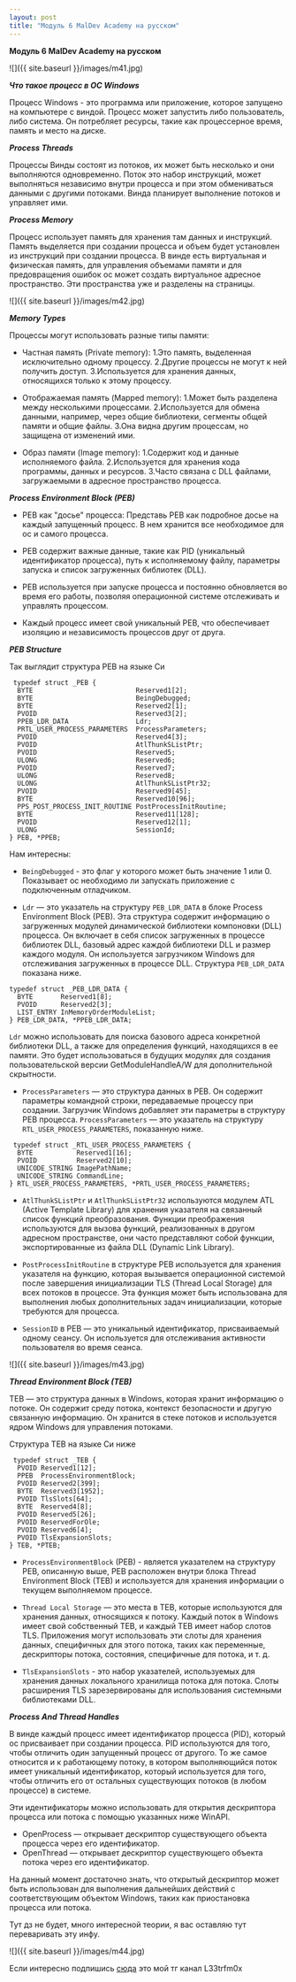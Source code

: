 ```yaml
---
layout: post
title: "Модуль 6 MalDev Academy на русском"
---
```


**Модуль 6 MalDev Academy на русском**

![]({{ site.baseurl }}/images/m41.jpg)

***Что такое процесс в ОС Windows***

Процесс Windows - это программа или приложение, которое запущено на компьютере c виндой. Процесс может запустить либо пользователь, либо система. 
Он потребляет ресурсы, такие как процессерное время, память и место на диске.

***Process Threads***

Процессы Винды состоят из потоков, их может быть несколько и они выполняются одновременно. 
Поток это набор инструкций, может выполняться независимо внутри процесса и при этом обмениваться данными с другими потоками. 
Винда планирует выполнение потоков и управляет ими. 

***Process Memory***

Процесс использует память для хранения там данных и инструкций. Память выделяется при создании процесса и объем будет установлен из инструкций при создании процесса.
В винде есть виртуальная и физическая память, для управления объемами памяти и для предовращения ошибок ос может создать виртуальное адресное пространство.  Эти пространства уже и разделены на страницы. 

![]({{ site.baseurl }}/images/m42.jpg)

***Memory Types***

Процессы могут использовать разные типы памяти:

- Частная память (Private memory):
	  1.Это память, выделенная исключительно одному процессу.
	  2.Другие процессы не могут к ней получить доступ.
	  3.Используется для хранения данных, относящихся только к этому процессу.

- Отображаемая память (Mapped memory):
	  1.Может быть разделена между несколькими процессами.
	  2.Используется для обмена данными, например, через общие библиотеки, сегменты общей памяти и общие файлы.
	  3.Она видна другим процессам, но защищена от изменений ими.

- Образ памяти (Image memory):
	  1.Содержит код и данные исполняемого файла.
	  2.Используется для хранения кода программы, данных и ресурсов.
	  3.Часто связана с DLL файлами, загружаемыми в адресное пространство процесса.

***Process Environment Block (PEB)***


- PEB как "досье" процесса: Представь PEB как подробное досье на каждый запущенный процесс. В нем хранится все необходимое для ос и самого процесса.

- PEB содержит важные данные, такие как PID (уникальный идентификатор процесса), путь к исполняемому файлу, параметры запуска и список загруженных библиотек (DLL).

- PEB используется при запуске процесса и постоянно обновляется во время его работы, позволяя операционной системе отслеживать и управлять процессом.

- Каждый процесс имеет свой уникальный PEB, что обеспечивает изоляцию и независимость процессов друг от друга.

 ***PEB Structure***

Так выглядит структура PEB на языке Си
```
 typedef struct _PEB {
  BYTE                          Reserved1[2]; 
  BYTE                          BeingDebugged; 
  BYTE                          Reserved2[1]; 
  PVOID                         Reserved3[2]; 
  PPEB_LDR_DATA                 Ldr; 
  PRTL_USER_PROCESS_PARAMETERS  ProcessParameters; 
  PVOID                         Reserved4[3]; 
  PVOID                         AtlThunkSListPtr; 
  PVOID                         Reserved5; 
  ULONG                         Reserved6; 
  PVOID                         Reserved7; 
  ULONG                         Reserved8; 
  ULONG                         AtlThunkSListPtr32; 
  PVOID                         Reserved9[45]; 
  BYTE                          Reserved10[96]; 
  PPS_POST_PROCESS_INIT_ROUTINE PostProcessInitRoutine; 
  BYTE                          Reserved11[128]; 
  PVOID                         Reserved12[1]; 
  ULONG                         SessionId; 
} PEB, *PPEB;

```
Нам интересны:

- `BeingDebugged` - это флаг у которого может быть значение 1 или 0. Показывает ос необходимо ли запускать приложение с подключенным отладчиком. 

- `Ldr` — это указатель на структуру `PEB_LDR_DATA` в блоке Process Environment Block (PEB). Эта структура содержит информацию о загруженных модулей динамической библиотеки компоновки (DLL) процесса. Он включает в себя список загруженных в процессе библиотек DLL, базовый адрес каждой библиотеки DLL и размер каждого модуля. Он используется загрузчиком Windows для отслеживания загруженных в процессе DLL. Структура `PEB_LDR_DATA` показана ниже.

```
typedef struct _PEB_LDR_DATA { 
  BYTE       Reserved1[8]; 
  PVOID      Reserved2[3]; 
  LIST_ENTRY InMemoryOrderModuleList; 
} PEB_LDR_DATA, *PPEB_LDR_DATA; 
```
`Ldr` можно использовать для поиска базового адреса конкретной библиотеки DLL, а также для определения функций, находящихся в ее памяти. Это будет использоваться в будущих модулях для создания пользовательской версии GetModuleHandleA/W для дополнительной скрытности.

- `ProcessParameters` — это структура данных в PEB. Он содержит параметры командной строки, передаваемые процессу при создании. Загрузчик Windows добавляет эти параметры в структуру PEB процесса. `ProcessParameters` — это указатель на структуру `RTL_USER_PROCESS_PARAMETERS`, показанную ниже.

```
 typedef struct _RTL_USER_PROCESS_PARAMETERS { 
  BYTE           Reserved1[16]; 
  PVOID          Reserved2[10]; 
  UNICODE_STRING ImagePathName; 
  UNICODE_STRING CommandLine; 
} RTL_USER_PROCESS_PARAMETERS, *PRTL_USER_PROCESS_PARAMETERS; 
```


- `AtlThunkSListPtr` и `AtlThunkSListPtr32` используются модулем ATL (Active Template Library) для хранения указателя на связанный список функций преобразования. Функции преображения используются для вызова функций, реализованных в другом адресном пространстве, они часто представляют собой функции, экспортированные из файла DLL (Dynamic Link Library).

- `PostProcessInitRoutine` в структуре PEB используется для хранения указателя на функцию, которая вызывается операционной системой после завершения инициализации TLS (Thread Local Storage) для всех потоков в процессе. Эта функция может быть использована для выполнения любых дополнительных задач инициализации, которые требуются для процесса. 

- `SessionID` в PEB — это уникальный идентификатор, присваиваемый одному сеансу. Он используется для отслеживания активности пользователя во время сеанса.

![]({{ site.baseurl }}/images/m43.jpg)

***Thread Environment Block (TEB)***

TEB — это структура данных в Windows, которая хранит информацию о потоке. Он содержит среду потока, контекст безопасности и другую связанную информацию. Он хранится в стеке потоков и используется ядром Windows для управления потоками.

Структура TEB на языке Си ниже

```
 typedef struct _TEB {
  PVOID Reserved1[12]; 
  PPEB  ProcessEnvironmentBlock; 
  PVOID Reserved2[399]; 
  BYTE  Reserved3[1952]; 
  PVOID TlsSlots[64]; 
  BYTE  Reserved4[8]; 
  PVOID Reserved5[26]; 
  PVOID ReservedForOle; 
  PVOID Reserved6[4]; 
  PVOID TlsExpansionSlots; 
} TEB, *PTEB;
```


- `ProcessEnvironmentBlock` (PEB) - является указателем на структуру PEB, описанную выше, PEB расположен внутри блока Thread Environment Block (TEB) и используется для хранения информации о текущем выполняемом процессе.
 
- `Thread Local Storage` — это места в TEB, которые используются для хранения данных, относящихся к потоку. Каждый поток в Windows имеет свой собственный TEB, и каждый TEB имеет набор слотов TLS. Приложения могут использовать эти слоты для хранения данных, специфичных для этого потока, таких как переменные, дескрипторы потока, состояния, специфичные для потока, и т. д.

- `TlsExpansionSlots` - это набор указателей, используемых для хранения данных локального хранилища потока для потока. Слоты расширения TLS зарезервированы для использования системными библиотеками DLL.

***Process And Thread Handles***

В винде каждый процесс имеет идентификатор процесса (PID), который ос присваивает при создании процесса. 
PID используются для того, чтобы отличить один запущенный процесс от другого. То же самое относится и к работающему потоку, в котором выполняющийся поток имеет уникальный идентификатор, который используется для того, чтобы отличить его от остальных существующих потоков (в любом процессе) в системе. 

Эти идентификаторы можно использовать для открытия дескриптора процесса или потока с помощью указанных ниже WinAPI. 
 - OpenProcess — открывает дескриптор существующего объекта процесса через его идентификатор. 
 - OpenThread — открывает дескриптор существующего объекта потока через его идентификатор.

На данный момент достаточно знать, что открытый дескриптор может быть использован для выполнения дальнейших действий с соответствующим объектом Windows, таких как приостановка процесса или потока.

Тут дз не будет, много интересной теории, я вас оставляю тут переваривать эту инфу. 

![]({{ site.baseurl }}/images/m44.jpg)

Если интересно подпишись [сюда](https://t.me/+FgF54uwvO3MyMmIy) это мой тг канал L33trfm0x 
